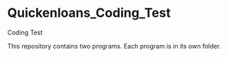 # Quickenloans_Coding_Test
Coding Test

This repository contains two programs.
Each program is in its own folder.
